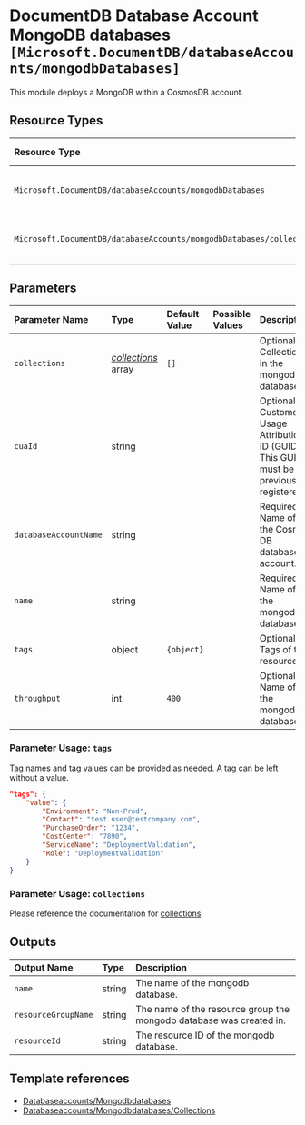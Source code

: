 # DocumentDB Database Account MongoDB databases `[Microsoft.DocumentDB/databaseAccounts/mongodbDatabases]`

This module deploys a MongoDB within a CosmosDB account.

## Resource Types

| Resource Type | API Version |
| :-- | :-- |
| `Microsoft.DocumentDB/databaseAccounts/mongodbDatabases` | 2021-07-01-preview |
| `Microsoft.DocumentDB/databaseAccounts/mongodbDatabases/collections` | 2021-07-01-preview |

## Parameters

| Parameter Name | Type | Default Value | Possible Values | Description |
| :-- | :-- | :-- | :-- | :-- |
| `collections` | _[collections](collections/readme.md)_ array | `[]` |  | Optional. Collections in the mongodb database |
| `cuaId` | string |  |  | Optional. Customer Usage Attribution ID (GUID). This GUID must be previously registered |
| `databaseAccountName` | string |  |  | Required. Name of the Cosmos DB database account. |
| `name` | string |  |  | Required. Name of the mongodb database |
| `tags` | object | `{object}` |  | Optional. Tags of the resource. |
| `throughput` | int | `400` |  | Optional. Name of the mongodb database |

### Parameter Usage: `tags`

Tag names and tag values can be provided as needed. A tag can be left without a value.

```json
"tags": {
    "value": {
        "Environment": "Non-Prod",
        "Contact": "test.user@testcompany.com",
        "PurchaseOrder": "1234",
        "CostCenter": "7890",
        "ServiceName": "DeploymentValidation",
        "Role": "DeploymentValidation"
    }
}
```

### Parameter Usage: `collections`

Please reference the documentation for [collections](./collections/readme.md)

## Outputs

| Output Name | Type | Description |
| :-- | :-- | :-- |
| `name` | string | The name of the mongodb database. |
| `resourceGroupName` | string | The name of the resource group the mongodb database was created in. |
| `resourceId` | string | The resource ID of the mongodb database. |

## Template references

- [Databaseaccounts/Mongodbdatabases](https://docs.microsoft.com/en-us/azure/templates/Microsoft.DocumentDB/2021-07-01-preview/databaseAccounts/mongodbDatabases)
- [Databaseaccounts/Mongodbdatabases/Collections](https://docs.microsoft.com/en-us/azure/templates/Microsoft.DocumentDB/2021-07-01-preview/databaseAccounts/mongodbDatabases/collections)
